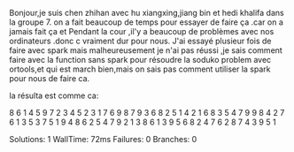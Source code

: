 Bonjour,je suis chen zhihan avec hu xiangxing,jiang bin et hedi khalifa dans la groupe 7.
on a fait beaucoup de temps pour essayer de faire ça .car on a jamais fait ça et Pendant la cour ,il'y a beaucoup de problèmes avec nos ordinateurs .donc c vraiment dur pour nous.
J'ai essayé plusieur fois de faire avec spark mais malheureusement je n'ai pas réussi ,je sais comment faire avec la function sans spark pour résoudre la soduko problem avec ortools,et qui est march bien,mais on sais pas comment utiliser la spark pour nous de faire ca.

la résulta est comme ca:

8 6 1 4 5 9 7 2 3 
4 5 2 3 1 7 6 9 8 
7 9 3 6 8 2 5 1 4 
2 1 6 8 3 5 4 7 9 
9 8 4 2 7 6 1 3 5 
3 7 5 1 9 4 8 6 2 
5 4 7 9 2 1 3 8 6 
1 3 9 5 6 8 2 4 7 
6 2 8 7 4 3 9 5 1 


Solutions: 1
WallTime: 72ms
Failures: 0
Branches: 0
